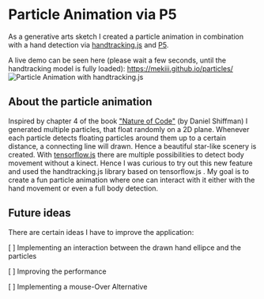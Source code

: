 # Particle Animation via P5

As a generative arts sketch I created a particle animation in combination with a hand detection via [handtracking.js](https://hackernoon.com/handtrackjs-677c29c1d585) and [P5](https://p5js.org/). 

A live demo can be seen here (please wait a few seconds, until the handtracking model is fully loaded): https://mekiii.github.io/particles/
![Particle Animation with handtracking.js](https://i.imgur.com/gX6sLZn.jpg)

## About the particle animation
Inspired by chapter 4 of the book ["Nature of Code"](https://natureofcode.com/) (by Daniel Shiffman) I generated multiple particles, that float randomly on a 2D plane. Whenever each particle detects floating particles around them up to a certain distance, a connecting line will drawn. Hence a beautiful star-like scenery is created. With [tensorflow.js](https://experiments.withgoogle.com/collection/ai/move-mirror/view/mirror) there are multiple possibilities to detect body movement without a kinect. Hence I was curious to try out this new feature and used the handtracking.js library based on tensorflow.js . My goal is to create a fun particle animation where one can interact with it either with the hand movement or even a full body detection. 

## Future ideas

There are certain ideas I have to improve the application:

[ ] Implementing an interaction between the drawn hand ellipce and the particles

[ ] Improving the performance

[ ] Implementing a mouse-Over Alternative




